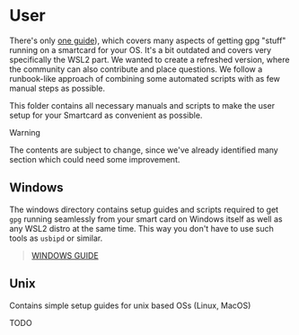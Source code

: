 # User
There's only [one guide](https://jardazivny.medium.com/the-ultimate-guide-to-yubikey-on-wsl2-part-1-dce2ff8d7e45)), which covers many aspects of getting gpg "stuff" running on a smartcard for your OS. It's a bit outdated and covers very specifically the WSL2 part. We wanted to create a refreshed version, where the community can also contribute and place questions. We follow a runbook-like approach of combining some automated scripts with as few manual steps as possible.

This folder contains all necessary manuals and scripts to make the user setup for your Smartcard as convenient as possible.

> [!WARNING]  
> The contents are subject to change, since we've already identified many section which could need some improvement.


## Windows
The windows directory contains setup guides and scripts required to get `gpg` running seamlessly from your smart card on Windows itself as well as any WSL2 distro at the same time. This way you don't have to use such tools as `usbipd` or similar.

> [WINDOWS GUIDE](./windows/README.md)

## Unix
Contains simple setup guides for unix based OSs (Linux, MacOS)

TODO

